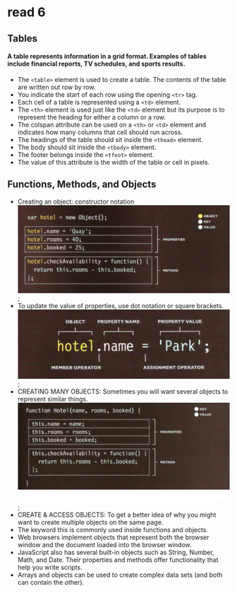 # read 6


  ## Tables
  #### A table represents information in a grid format. **Examples of tables include financial reports, TV schedules, and sports results.**
  * The ```<table>``` element is used to create a table. The contents of the table are written out row by row.
  * You indicate the start of each row using the opening ```<tr>``` tag. 
  * Each cell of a table is represented using a ```<td>``` element.
  * The `<th>` element is used just like the `<td>` element but its purpose is to represent the heading for either a column or a row.
  * The colspan attribute can be used on a `<th>` or `<td>` element and indicates how many columns that cell should run across.
  * The headings of the table should sit inside the `<thead>` element.
  * The body should sit inside the `<tbody>` element.
  * The footer belongs inside the `<tfoot>` element.
  * The value of this attribute is the width of the table or cell in pixels.


## Functions, Methods, and Objects
* Creating an object: constructor notation
![constructor](../imges/constructor.PNG);
* To update the value of properties, use dot notation or square brackets.
![update](../imges/update.PNG);
* CREATING MANY OBJECTS: Sometimes you will want several objects to represent similar things.
![MANY_OBJECTS](../imges/MANY_OBJECTS.PNG);
* CREATE & ACCESS OBJECTS: To get a better idea of why you might want to create multiple objects on the same page.
* The keyword this is commonly used inside functions and objects.
* Web browsers implement objects that represent both the browser window and the document loaded into the browser window.
* JavaScript also has several built-in objects such as String, Number, Math, and Date. Their properties and methods offer functionality that help you write scripts.
* Arrays and objects can be used to create complex data sets (and both can contain the other).